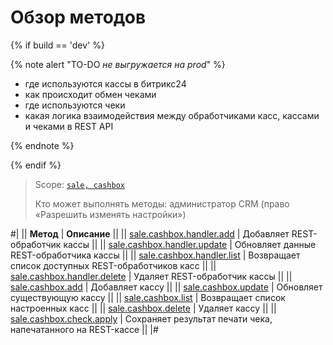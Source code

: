 # Обзор методов

{% if build == 'dev' %}

{% note alert "TO-DO _не выгружается на prod_" %}

- где используются кассы в битрикс24
- как происходит обмен чеками
- где используются чеки
- какая логика взаимодействия между обработчиками касс, кассами и чеками в REST API

{% endnote %}

{% endif %}

> Scope: [`sale, cashbox`](../../scopes/permissions.md)
>
> Кто может выполнять методы: администратор CRM (право «Разрешить изменять настройки»)

#|
|| **Метод** | **Описание** ||
|| [sale.cashbox.handler.add](./sale-cashbox-handler-add.md) | Добавляет REST-обработчик кассы ||
|| [sale.cashbox.handler.update](./sale-cashbox-handler-update.md) | Обновляет данные REST-обработчика кассы ||
|| [sale.cashbox.handler.list](./sale-cashbox-handler-list.md) | Возвращает список доступных REST-обработчиков касс ||
|| [sale.cashbox.handler.delete](./sale-cashbox-handler-delete.md) | Удаляет REST-обработчик кассы ||
|| [sale.cashbox.add](./sale-cashbox-add.md) | Добавляет кассу ||
|| [sale.cashbox.update](./sale-cashbox-update.md) | Обновляет существующую кассу ||
|| [sale.cashbox.list](./sale-cashbox-list.md) | Возвращает список настроенных касс ||
|| [sale.cashbox.delete](./sale-cashbox-delete.md) | Удаляет кассу ||
|| [sale.cashbox.check.apply](./sale-cashbox-check-apply.md) | Сохраняет результат печати чека, напечатанного на REST-кассе ||
|#